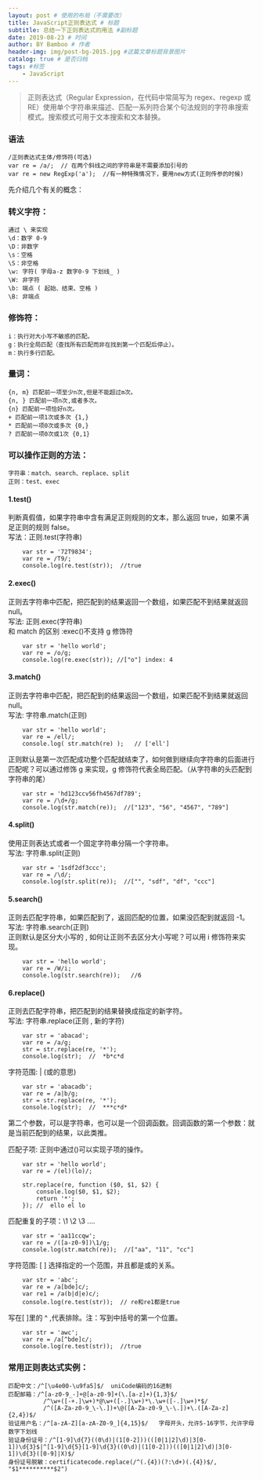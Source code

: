 ```yaml
---
layout: post # 使用的布局（不需要改）
title: JavaScript正则表达式 # 标题
subtitle: 总结一下正则表达式的用法 #副标题
date: 2019-08-23 # 时间
author: BY Bamboo # 作者
header-img: img/post-bg-2015.jpg #这篇文章标题背景图片
catalog: true # 是否归档
tags: #标签
    - JavaScript
---
```


> 正则表达式（Regular Expression，在代码中常简写为 regex、regexp 或 RE）使用单个字符串来描述、匹配一系列符合某个句法规则的字符串搜索模式。搜索模式可用于文本搜索和文本替换。

### 语法

    /正则表达式主体/修饰符(可选)
    var re = /a/;  // 在两个斜线之间的字符串是不需要添加引号的
    var re = new RegExp('a');  //有一种特殊情况下，要用new方式(正则传参的时候)

先介绍几个有关的概念：

### 转义字符：

    通过 \ 来实现
    \d：数字 0-9
    \D：非数字
    \s：空格
    \S：非空格
    \w: 字符( 字母a-z 数字0-9 下划线_ )
    \W: 非字符
    \b: 端点 ( 起始、结束、空格 )
    \B: 非端点

### 修饰符：

    i：执行对大小写不敏感的匹配。
    g：执行全局匹配（查找所有匹配而非在找到第一个匹配后停止）。
    m：执行多行匹配。

### 量词：

    {n, m} 匹配前一项至少n次,但是不能超过m次。
    {n, } 匹配前一项n次,或者多次。
    {n} 匹配前一项恰好n次。
    + 匹配前一项1次或多次 {1,}
    * 匹配前一项0次或多次 {0,}
    ? 匹配前一项0次或1次 {0,1}

### 可以操作正则的方法：

    字符串：match、search、replace、split
    正则：test、exec

#### 1.test()

判断真假值，如果字符串中含有满足正则规则的文本，那么返回 true，如果不满足正则的规则 false。  
写法：正则.test(字符串)

```
    var str = '72T9834';
    var re = /T9/;
    console.log(re.test(str));  //true
```

#### 2.exec()

正则去字符串中匹配，把匹配到的结果返回一个数组，如果匹配不到结果就返回 null。  
写法: 正则.exec(字符串)  
和 match 的区别 :exec()不支持 g 修饰符

```
    var str = 'hello world';
    var re = /o/g;
    console.log(re.exec(str)); //["o"] index: 4
```

#### 3.match()

正则去字符串中匹配，把匹配到的结果返回一个数组，如果匹配不到结果就返回 null。  
写法: 字符串.match(正则)

```
    var str = 'hello world';
    var re = /ell/;
    console.log( str.match(re) );   // ['ell']
```

正则默认是第一次匹配成功整个匹配就结束了，如何做到继续向字符串的后面进行匹配呢？可以通过修饰 g 来实现，g 修饰符代表全局匹配。（从字符串的头匹配到字符串的尾）

```
    var str = 'hd123ccv56fh4567df789';
    var re = /\d+/g;
    console.log(str.match(re));  //["123", "56", "4567", "789"]
```

#### 4.split()

使用正则表达式或者一个固定字符串分隔一个字符串。  
写法: 字符串.split(正则)

```
    var str = '1sdf2df3ccc';
    var re = /\d/;
    console.log(str.split(re));  //["", "sdf", "df", "ccc"]
```

#### 5.search()

正则去匹配字符串，如果匹配到了，返回匹配的位置，如果没匹配到就返回 -1。  
写法: 字符串.search(正则)  
正则默认是区分大小写的 , 如何让正则不去区分大小写呢？可以用 i 修饰符来实现。

```
    var str = 'hello world';
    var re = /W/i;
    console.log(str.search(re));   //6
```

#### 6.replace()

正则去匹配字符串，把匹配到的结果替换成指定的新字符。  
写法: 字符串.replace(正则 , 新的字符)

```
    var str = 'abacad';
    var re = /a/g;
    str = str.replace(re, '*');
    console.log(str);  //  *b*c*d
```

字符范围: | (或的意思)

```
    var str = 'abacadb';
    var re = /a|b/g;
    str = str.replace(re, '*');
    console.log(str);  //  ***c*d*
```

第二个参数，可以是字符串，也可以是一个回调函数。回调函数的第一个参数：就是当前匹配到的结果，以此类推。

匹配子项: 正则中通过()可以实现子项的操作。

```
    var str = 'hello world';
    var re = /(el)(lo)/;

    str.replace(re, function ($0, $1, $2) {
        console.log($0, $1, $2);
        return '*';
    }); //  ello el lo
```

匹配重复的子项：\1 \2 \3 ....

```
    var str = 'aa11ccqw';
    var re = /([a-z0-9])\1/g;
    console.log(str.match(re));  //["aa", "11", "cc"]
```

字符范围: [ ] 选择指定的一个范围，并且都是或的关系。

```
    var str = 'abc';
    var re = /a[bde]c/;
    var re1 = /a(b|d|e)c/;
    console.log(re.test(str));  // re和re1都是true
```

写在[ ]里的 ^ ,代表排除。注：写到中括号的第一个位置。

```
    var str = 'awc';
    var re = /a[^bde]c/;
    console.log(re.test(str));  //true
```

### 常用正则表达式实例：

    匹配中文：/^[\u4e00-\u9fa5]$/  uniCode编码的16进制
    匹配邮箱：/^[a-z0-9_-]+@[a-z0-9]+(\.[a-z]+){1,3}$/
              /^\w+([-+.]\w+)*@\w+([-.]\w+)*\.\w+([-.]\w+)*$/
              /^([A-Za-z0-9_\-\.])+\@([A-Za-z0-9_\-\.])+\.([A-Za-z]{2,4})$/
    验证用户名：/^[a-zA-Z][a-zA-Z0-9_]{4,15}$/   字母开头，允许5-16字节，允许字母数字下划线
    验证身份证号：/^[1-9]\d{7}((0\d)|(1[0-2]))(([0|1|2]\d)|3[0-1])\d{3}$|^[1-9]\d{5}[1-9]\d{3}((0\d)|(1[0-2]))(([0|1|2]\d)|3[0-1])\d{3}([0-9]|X)$/  
    身份证号脱敏：certificatecode.replace(/^(.{4})(?:\d+)(.{4})$/, "$1**********$2")